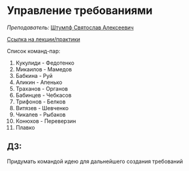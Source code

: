 # Управление требованиями

_Преподаватель:_  [Штумпф Святослав Алексеевич](https://isu.ifmo.ru/pls/apex/f?p=2143:PERSON:102454411610298::NO:RP:PID:112838)

[Ссылка на лекции/практики](https://itmo.zoom.us/j/9984044733)

Список команд-пар:

1. Кукулиди - Федотенко
2. Микаилов - Мамедов
3. Бабкина - Руй
4.  Аликин - Апенько
5. Траханов - Органов
6. Бабинцев - Чебкасов
7. Трифонов - Белков
8. Витязев - Шевченко
9. Чикалев - Рыбаков
10. Конюхов - Переверзин 
11. Плавко



## ДЗ:

Придумать командой идею для дальнейшего создания требований

